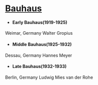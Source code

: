 # [Bauhaus](https://www.getty.edu/research/exhibitions_events/exhibitions/bauhaus/new_artist/ "Bauhaus")
- #### Early Bauhaus(1919-1925) 
Weimar, Germany Walter Gropius
- #### Middle Bauhaus(1925-1932) 
Dessau, Germany Hannes Meyer
- #### Late Bauhaus(1932-1933) 
Berlin, Germany Ludwig Mies van der Rohe
